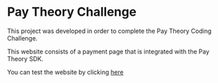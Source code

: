 # Pay Theory Challenge

This project was developed in order to complete the Pay Theory Coding Challenge.

This website consists of a payment page that is integrated with the Pay Theory SDK.

You can test the website by clicking [here](https://paytheory-challenge.cdias.dev)
